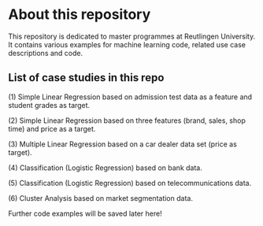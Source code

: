 # About this repository
This repository is dedicated to master programmes at Reutlingen University. It contains various examples for machine learning code, related use case descriptions and code.

## List of case studies in this repo

(1) Simple Linear Regression based on admission test data as a feature and student grades as target.

(2) Simple Linear Regression based on three features (brand, sales, shop time) and price as a target.

(3) Multiple Linear Regression based on a car dealer data set (price as target).

(4) Classification (Logistic Regression) based on bank data.

(5) Classification (Logistic Regression) based on telecommunications data.

(6) Cluster Analysis based on market segmentation data.

Further code examples will be saved later here!
